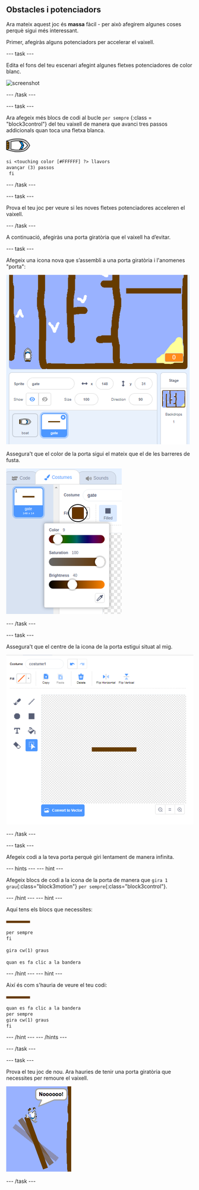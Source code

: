 ## Obstacles i potenciadors

Ara mateix aquest joc és **massa** fàcil - per això afegirem algunes coses perquè sigui més interessant.

Primer, afegiràs alguns potenciadors per accelerar el vaixell.

\--- task \---

Edita el fons del teu escenari afegint algunes fletxes potenciadores de color blanc.

![screenshot](imatges/boat-boost.png)

\--- /task \---

\--- task \---

Ara afegeix més blocs de codi al bucle `per sempre` {:class = "block3control"} del teu vaixell de manera que avanci tres passos addicionals quan toca una fletxa blanca.

![icona-vaixell](images/boat_resize.png)

```blocks3
si <touching color [#FFFFFF] ?> llavors
avançar (3) passos
 fi
```

\--- /task \---

\--- task \---

Prova el teu joc per veure si les noves fletxes potenciadores acceleren el vaixell.

\--- /task \---

A continuació, afegiràs una porta giratòria que el vaixell ha d’evitar.

\--- task \---

Afegeix una icona nova que s’assembli a una porta giratòria i l'anomenes "porta":

![captura de pantalla](images/boat-gate.png)

Assegura't que el color de la porta sigui el mateix que el de les barreres de fusta.

![captura de pantalla](images/brown-hsv.png)

\--- /task \---

\--- task \---

Assegura't que el centre de la icona de la porta estigui situat al mig.

![captura de pantalla](images/boat-center.png)

\--- /task \---

\--- task \---

Afegeix codi a la teva porta perquè giri lentament de manera infinita.

\--- hints \--- \--- hint \---

Afegeix blocs de codi a la icona de la porta de manera que `gira 1 grau`{:class="block3motion"} `per sempre`{:class="block3control"}.

\--- /hint \--- \--- hint \---

Aquí tens els blocs que necessites:

![porta](images/gate.png)

```blocks3
per sempre
fi

gira cw(1) graus

quan es fa clic a la bandera
```

\--- /hint \--- \--- hint \---

Així és com s'hauria de veure el teu codi:

![porta](images/gate.png)

```blocks3
quan es fa clic a la bandera
per sempre
gira cw(1) graus
fi
```

\--- /hint \--- \--- /hints \---

\--- /task \---

\--- task \---

Prova el teu joc de nou. Ara hauries de tenir una porta giratòria que necessites per remoure el vaixell.

![captura de pantalla](images/boat-gate-test.png)

\--- /task \---